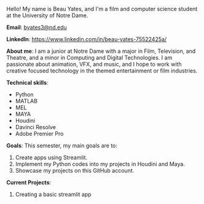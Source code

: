 Hello! My name is Beau Yates, and I'm a film and computer science student at the University of Notre Dame.

**Email**: byates3@nd.edu

**LinkedIn**: https://www.linkedin.com/in/beau-yates-75522425a/

**About me**:
I am a junior at Notre Dame with a major in Film, Television, and Theatre, and a minor in Computing and Digital Technologies. I am passionate about animation, VFX, and music, and I hope to work with creative focused technology in the themed entertainment or film industries.

**Technical skills**: 
- Python
- MATLAB
- MEL
- MAYA
- Houdini
- Davinci Resolve
- Adobe Premier Pro

**Goals**:
This semester, my main goals are to:
1. Create apps using Streamlit.
2. Implement my Python codes into my projects in Houdini and Maya.
3. Showcase my projects on this GitHub account.

**Current Projects**:
1. Creating a basic streamlit app
